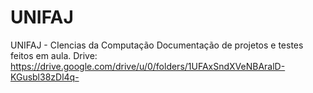 # UNIFAJ

UNIFAJ - CIencias da Computação
Documentação de projetos e testes feitos em aula.
Drive: https://drive.google.com/drive/u/0/folders/1UFAxSndXVeNBAralD-KGusbl38zDl4q-
